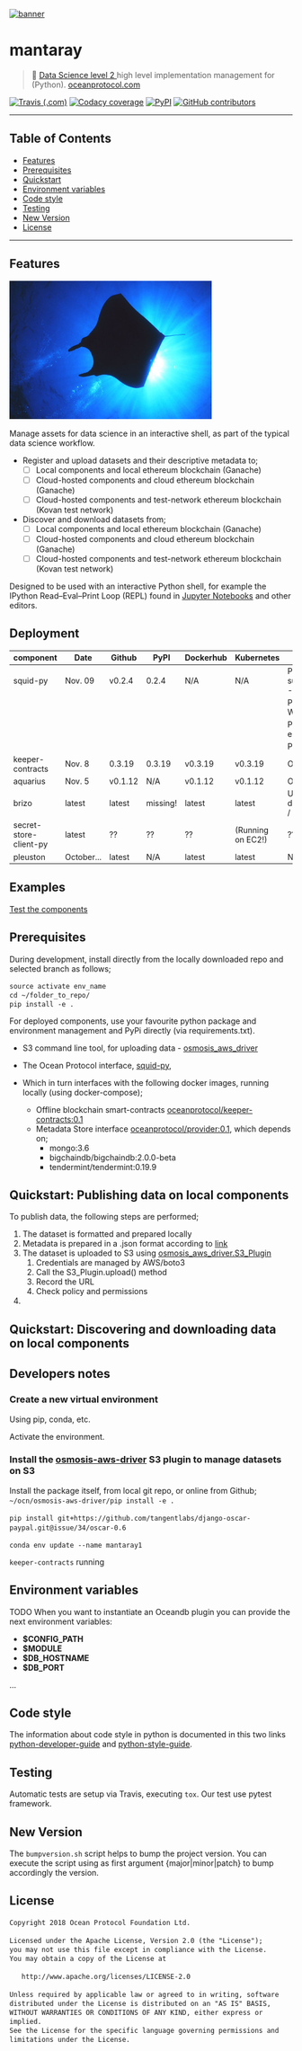 [![banner](https://raw.githubusercontent.com/oceanprotocol/art/master/github/repo-banner%402x.png)](https://oceanprotocol.com)

# mantaray

>    🐙 [Data Science level 2 ](https://placeholder.com) high level implementation management for (Python).
>    [oceanprotocol.com](https://oceanprotocol.com)

[![Travis (.com)](https://img.shields.io/travis/com/oceanprotocol/mantaray.svg)](https://travis-ci.com/oceanprotocol/mantaray)
[![Codacy coverage](https://img.shields.io/codacy/coverage/de067a9402c64b989c76b27cfc74fefe.svg)](https://app.codacy.com/project/ocean-protocol/mantaray/dashboard)
[![PyPI](https://img.shields.io/pypi/v/mantaray.svg)](https://pypi.org/project/mantaray/)
[![GitHub contributors](https://img.shields.io/github/contributors/oceanprotocol/mantaray.svg)](https://github.com/oceanprotocol/mantaray/graphs/contributors)

---

## Table of Contents

  - [Features](#features)
  - [Prerequisites](#prerequisites)
  - [Quickstart](#quickstart)
  - [Environment variables](#environment-variables)
  - [Code style](#code-style)
  - [Testing](#testing)
  - [New Version](#new-version)
  - [License](#license)

---

## Features
![manta](manta_small.jpg)

Manage assets for data science in an interactive shell, as part of the
typical data science workflow.
 - Register and upload datasets and their descriptive metadata to;
    - [ ] Local components and local ethereum blockchain (Ganache)
    - [ ] Cloud-hosted components and cloud ethereum blockchain (Ganache)
    - [ ] Cloud-hosted components and test-network ethereum blockchain (Kovan test network)
 - Discover and download datasets from;
    - [ ] Local components and local ethereum blockchain (Ganache)
    - [ ] Cloud-hosted components and cloud ethereum blockchain (Ganache)
    - [ ] Cloud-hosted components and test-network ethereum blockchain (Kovan test network)

Designed to be used with an interactive Python shell, for example the IPython
Read–Eval–Print Loop (REPL) found in [Jupyter Notebooks](http://jupyter.org/)
and other editors.

## Deployment


| **component**          	| **Date**   	| **Github** 	| **PyPI** 	| **Dockerhub** 	| **Kubernetes**    	| *Trilobite notes*                                    	|
|------------------------	|------------	|------------	|----------	|---------------	|-------------------	|------------------------------------------------------	|
| squid-py               	| Nov. 09    	| v0.2.4     	| 0.2.4    	| N/A           	| N/A               	| PR - Event subscription/callbacks - Wed              	|
|                        	|            	|            	|          	|               	|                   	| PR - Secret store - Wed                              	|
|                        	|            	|            	|          	|               	|                   	| PR - Functions for end2end - Friday                  	|
|                        	|            	|            	|          	|               	|                   	| PR - other?                                          	|
| keeper-contracts       	| Nov. 8     	| 0.3.19     	| 0.3.19   	| v0.3.19       	| v0.3.19           	| OK                                                   	|
| aquarius               	| Nov. 5     	| v0.1.12    	| N/A      	| v0.1.12       	| v0.1.12           	| OK                                                   	|
| brizo                  	| latest     	| latest     	| missing! 	| latest        	| latest            	| Update soon, depends on squid-py / execute agreement 	|
| secret-store-client-py 	| latest     	| ??         	| ??       	| ??            	| (Running on EC2!) 	| ??                                                   	|
| pleuston               	| October... 	| latest     	| N/A      	| latest        	| latest            	| Need tag? Update?                                    	|

## Examples
[Test the components](/mantaray/ipython_scripts/m00_test_connections.py)

## Prerequisites

During development, install directly from the locally downloaded repo and
selected branch as follows;
```
source activate env_name
cd ~/folder_to_repo/
pip install -e .
```

For deployed components, use your favourite python package and environment
management and PyPi directly (via requirements.txt).

- S3 command line tool, for uploading data - [osmosis_aws_driver](https://github.com/oceanprotocol/osmosis-aws-driver)

- The Ocean Protocol interface, [squid-py](https://github.com/oceanprotocol/squid-py), 
- Which in turn interfaces with the following docker images, running locally (using docker-compose);
	 - Offline blockchain smart-contracts [oceanprotocol/keeper-contracts:0.1](https://hub.docker.com/r/oceanprotocol/keeper-contracts/)
	 - Metadata Store interface [oceanprotocol/provider:0.1](https://hub.docker.com/r/oceanprotocol/provider/), which depends on; 
		- mongo:3.6
		- bigchaindb/bigchaindb:2.0.0-beta
		- tendermint/tendermint:0.19.9

## Quickstart: Publishing data on local components
To publish data, the following steps are performed;
1. The dataset is formatted and prepared locally
1. Metadata is prepared in a .json format according to [link](link)
1. The dataset is uploaded to S3 using [osmosis_aws_driver.S3_Plugin](https://github.com/oceanprotocol/osmosis-aws-driver)
	1. Credentials are managed by AWS/boto3
	1. Call the S3_Plugin.upload() method
	1. Record the URL
	1. Check policy and permissions
1. 

## Quickstart: Discovering and downloading data on local components



## Developers notes


### Create a new virtual environment
Using pip, conda, etc.

Activate the environment.
### Install the [osmosis-aws-driver](https://github.com/oceanprotocol/osmosis-aws-driver) S3 plugin to manage datasets on S3


Install the package itself, from local git repo, or online from Github;
`~/ocn/osmosis-aws-driver/pip install -e .`

`pip install git+https://github.com/tangentlabs/django-oscar-paypal.git@issue/34/oscar-0.6`


`conda env update --name mantaray1`

`keeper-contracts` running



## Environment variables

TODO
When you want to instantiate an Oceandb plugin you can provide the next environment variables:

- **$CONFIG_PATH** 
- **$MODULE** 
- **$DB_HOSTNAME** 
- **$DB_PORT**

...

## Code style

The information about code style in python is documented in this two links [python-developer-guide](https://github.com/oceanprotocol/dev-ocean/blob/master/doc/development/python-developer-guide.md)
and [python-style-guide](https://github.com/oceanprotocol/dev-ocean/blob/master/doc/development/python-style-guide.md).
​    
## Testing

Automatic tests are setup via Travis, executing `tox`.
Our test use pytest framework.

## New Version

The `bumpversion.sh` script helps to bump the project version. You can execute the script using as first argument {major|minor|patch} to bump accordingly the version.

## License

```
Copyright 2018 Ocean Protocol Foundation Ltd.

Licensed under the Apache License, Version 2.0 (the "License");
you may not use this file except in compliance with the License.
You may obtain a copy of the License at

   http://www.apache.org/licenses/LICENSE-2.0

Unless required by applicable law or agreed to in writing, software
distributed under the License is distributed on an "AS IS" BASIS,
WITHOUT WARRANTIES OR CONDITIONS OF ANY KIND, either express or implied.
See the License for the specific language governing permissions and
limitations under the License.

```